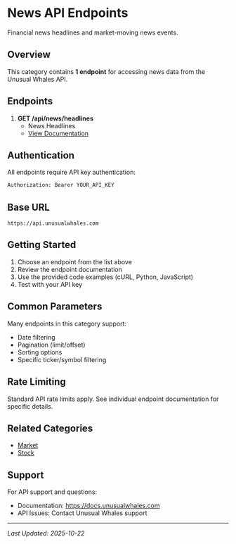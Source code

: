 # News API Endpoints

Financial news headlines and market-moving news events.

## Overview

This category contains **1 endpoint** for accessing news data from the Unusual Whales API.

## Endpoints

1. **GET /api/news/headlines**
   - News Headlines
   - [View Documentation](./headlines.md)


## Authentication

All endpoints require API key authentication:

```bash
Authorization: Bearer YOUR_API_KEY
```

## Base URL

```
https://api.unusualwhales.com
```

## Getting Started

1. Choose an endpoint from the list above
2. Review the endpoint documentation
3. Use the provided code examples (cURL, Python, JavaScript)
4. Test with your API key

## Common Parameters

Many endpoints in this category support:
- Date filtering
- Pagination (limit/offset)
- Sorting options
- Specific ticker/symbol filtering

## Rate Limiting

Standard API rate limits apply. See individual endpoint documentation for specific details.

## Related Categories

- [Market](../market/README.md)
- [Stock](../stock/README.md)

## Support

For API support and questions:
- Documentation: https://docs.unusualwhales.com
- API Issues: Contact Unusual Whales support

---

*Last Updated: 2025-10-22*
